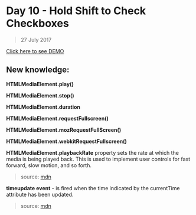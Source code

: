 # Day 10 - Hold Shift to Check Checkboxes
> 27 July 2017

[Click here to see DEMO](https://noeemi.github.io/JavaScript30/Day11-VideoPlayer/)

## New  knowledge:
**HTMLMediaElement.play()**

**HTMLMediaElement.stop()**

**HTMLMediaElement.duration**

**HTMLMediaElement.requestFullscreen()**

**HTMLMediaElement.mozRequestFullScreen()**

**HTMLMediaElement.webkitRequestFullscreen()**

**HTMLMediaElement.playbackRate** property sets the rate at which the media is being played back. This is used to implement user controls for fast forward, slow motion, and so forth.

> source: [mdn](https://developer.mozilla.org/en-US/docs/Web/API/HTMLMediaElement/playbackRates)

**timeupdate event** - is fired when the time indicated by the currentTime attribute has been updated.

> source: [mdn](https://developer.mozilla.org/en-US/docs/Web/Events/timeupdate)

